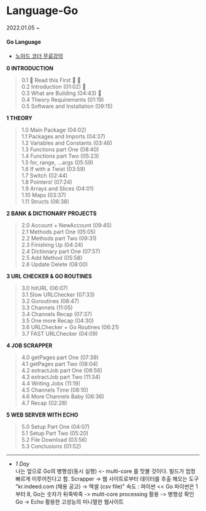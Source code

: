 # Language-Go
2022.01.05 ~

#### Go Language 

- [노마드 코더 무료강의](https://nomadcoders.co/)

__0 INTRODUCTION__ <br>
> 0.1 🚨 Read this First 🚨 👀<br> 
> 0.2 Introduction (01:02) 👀<br>
> 0.3 What are Building (04:43) 👀<br>
> 0.4 Theory Requirements (01:19) <br>
> 0.5 Software and Installation (09:15) <br>

__1 THEORY__ <br>
> 1.0 Main Package (04:02) <br>
> 1.1 Packages and Imports (04:37) <br>
> 1.2 Variables and Constants (03:46) <br>
> 1.3 Functions part One (08:40) <br>
> 1.4 Functions part Two (05:23) <br>
> 1.5 for, range, ...args (05:59) <br>
> 1.6 If with a Twist (03:59) <br>
> 1.7 Switch (02:44) <br>
> 1.8 Pointers! (07:24) <br>
> 1.9 Arrays and Slices (04:01) <br>
> 1.10 Maps (03:37) <br>
> 1.11 Structs (06:38) <br>

__2 BANK & DICTIONARY PROJECTS__ <br>
> 2.0 Account + NewAccount (09:45) <br>
> 2.1 Methods part One (05:05) <br>
> 2.2 Methods part Two (09:31) <br>
> 2.3 Finishing Up (04:24) <br>
> 2.4 Dictionary part One (07:57) <br>
> 2.5 Add Method (05:58) <br>
> 2.6 Update Delete (08:00) <br>

__3 URL CHECKER & GO ROUTINES__ <br>
> 3.0 hitURL (06:07) <br>
> 3.1 Slow URLChecker (07:33) <br>
> 3.2 Goroutines (08:47) <br>
> 3.3 Channels (11:05) <br>
> 3.4 Channels Recap (07:37) <br>
> 3.5 One more Recap (04:30) <br>
> 3.6 URLChecker + Go Routines (06:21) <br>
> 3.7 FAST URLChecker (04:09) <br>

__4 JOB SCRAPPER__ <br>
> 4.0 getPages part One (07:39) <br>
> 4.1 getPages part Two (08:04) <br>
> 4.2 extractJob part One (08:56) <br>
> 4.3 extractJob part Two (11:34) <br>
> 4.4 Writing Jobs (11:19) <br>
> 4.5 Channels Time (08:10) <br>
> 4.6 More Channels Baby (06:36) <br>
> 4.7 Recap (02:28) <br>

__5 WEB SERVER WITH ECHO__ <br>
> 5.0 Setup Part One (04:07) <br>
> 5.1 Setup Part Two (05:20) <br>
> 5.2 File Download (03:56) <br>
> 5.3 Conclusions (01:52) <br>

---

* _1 Day_<br>
나는 앞으로 Go의 병행성(동시 실행) <- multi-core 를 맛볼 것이다.
빌드가 엄청 빠르게 이루어진다고 함.
Scrapper -> 웹 사이트로부터 데이터를 추출 해오는 도구
"kr.indeed.com (채용 공고) -> 엑셀 (csv file)"
속도 : 파이썬 << Go
파이썬은 1부터 8, Go는 숫자가 뒤죽박죽 -> mulit-core processing 활용 -> 병행성 확인
Go -> Echo 활용한 고성능의 미니멀한 웹사이트

<!--
* _2 Day_<br>

* _3 Day_<br>
-->

